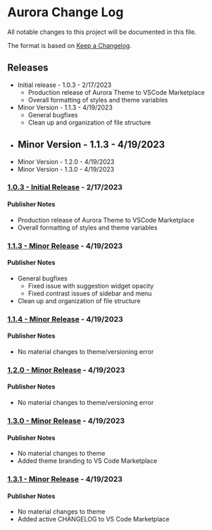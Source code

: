 # Aurora Change Log

All notable changes to this project will be documented in this file.

The format is based on [Keep a Changelog](https://keepachangelog.com/en/1.0.0/).

## Releases

- Initial release - 1.0.3 - 2/17/2023
    - Production release of Aurora Theme to VSCode Marketplace
    - Overall formatting of styles and theme variables
-  Minor Version - 1.1.3 - 4/19/2023
    - General bugfixes
    - Clean up and organization of file structure
-  Minor Version - 1.1.3 - 4/19/2023
    - 
-  Minor Version - 1.2.0 - 4/19/2023
-  Minor Version - 1.3.0 - 4/19/2023

### [1.0.3 - Initial Release](https://marketplace.visualstudio.com/_apis/public/gallery/publishers/wearetiny/vsextensions/aurora-dark-theme/1.0.3/vspackage) - 2/17/2023

#### Publisher Notes
- Production release of Aurora Theme to VSCode Marketplace
- Overall formatting of styles and theme variables

### [1.1.3 - Minor Release](https://marketplace.visualstudio.com/_apis/public/gallery/publishers/wearetiny/vsextensions/aurora-dark-theme/1.1.3/vspackage) - 4/19/2023

#### Publisher Notes
- General bugfixes
    - Fixed issue with suggestion widget opacity
    - Fixed contrast issues of sidebar and menu
- Clean up and organization of file structure


### [1.1.4 - Minor Release](https://marketplace.visualstudio.com/_apis/public/gallery/publishers/wearetiny/vsextensions/aurora-dark-theme/1.1.4/vspackage) - 4/19/2023

#### Publisher Notes
- No material changes to theme/versioning error

### [1.2.0 - Minor Release](https://marketplace.visualstudio.com/_apis/public/gallery/publishers/wearetiny/vsextensions/aurora-dark-theme/1.2.0/vspackage) - 4/19/2023

#### Publisher Notes
- No material changes to theme/versioning error

### [1.3.0 - Minor Release](https://marketplace.visualstudio.com/_apis/public/gallery/publishers/wearetiny/vsextensions/aurora-dark-theme/1.3.0/vspackage) - 4/19/2023

#### Publisher Notes
- No material changes to theme
- Added theme branding to VS Code Marketplace

### [1.3.1 - Minor Release](https://marketplace.visualstudio.com/_apis/public/gallery/publishers/wearetiny/vsextensions/aurora-dark-theme/1.3.1/vspackage) - 4/19/2023

#### Publisher Notes
- No material changes to theme
- Added active CHANGELOG to VS Code Marketplace
